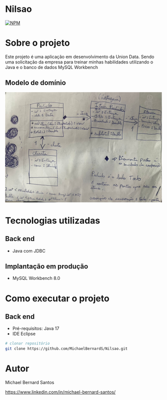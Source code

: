 # Nilsao
[![NPM](https://img.shields.io/badge/license-MIT-green)](https://github.com/MichaelBernardS/workshop-spring3-jpa/blob/main/LICENSE)

# Sobre o projeto

Este projeto é uma aplicação em desenvolvimento da Union Data. Sendo uma solicitação da empresa para treinar minhas habilidades utilizando o Java e o banco de dados MySQL Workbench

## Modelo de domínio
![Web 1](https://github.com/MichaelBernardS/Assets/blob/main/Modelo%20de%20dom%C3%ADnio%20Nils%C3%A3o.jfif)

# Tecnologias utilizadas
## Back end
- Java com JDBC

## Implantação em produção
- MySQL Workbench 8.0

# Como executar o projeto

## Back end
- Pré-requisitos: Java 17
- IDE Eclipse

```bash
# clonar repositório
git clone https://github.com/MichaelBernardS/Nilsao.git
```

# Autor

Michael Bernard Santos

https://www.linkedin.com/in/michael-bernard-santos/
